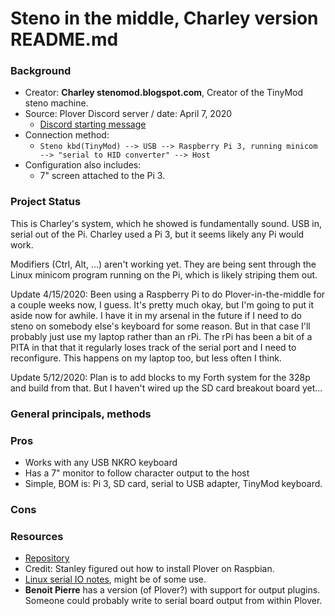 # Steno in the middle, Charley version README.md


### Background
* Creator: **Charley stenomod.blogspot.com**, Creator of the TinyMod steno machine.
* Source: Plover Discord server / date: April 7, 2020
    - [Discord starting message](https://discordapp.com/channels/136953735426473984/322442139906736128/697216672335003689)
* Connection method:
    - `Steno kbd(TinyMod) --> USB --> Raspberry Pi 3, running minicom --> "serial to HID converter" --> Host`
* Configuration also includes:
    - 7" screen attached to the Pi 3.

### Project Status
This is Charley's system, which he showed is fundamentally sound. USB in, serial out of the Pi. Charley used a Pi 3, but it seems likely any Pi would work.

Modifiers (Ctrl, Alt, ...) aren't working yet. They are being sent through the Linux minicom program running on the Pi, which is likely striping them out.

Update 4/15/2020: Been using a Raspberry Pi to do Plover-in-the-middle for a couple weeks now, I guess. It's pretty much okay, but I'm going to put it aside now for awhile. I have it in my arsenal in the future if I need to do steno on somebody else's keyboard for some reason. But in that case I'll probably just use my laptop rather than an rPi. The rPi has been a bit of a PITA in that that it regularly loses track of the serial port and I need to reconfigure. This happens on my laptop too, but less often I think.

Update 5/12/2020: Plan is to add blocks to my Forth system for the 328p and build from that. But I haven't wired up the SD card breakout board yet...


### General principals, methods



### Pros
* Works with any USB NKRO keyboard
* Has a 7" monitor to follow character output to the host
* Simple, BOM is: Pi 3, SD card, serial to USB adapter, TinyMod keyboard.

### Cons


### Resources
* [Repository](https://github.com/CharleyShattuck/myforth-arduino/tree/master/flover)
* Credit: Stanley figured out how to install Plover on Raspbian.
* [Linux serial IO notes](https://www.elinux.org/Serial_port_programming), might be of some use.
* **Benoit Pierre** has a version (of Plover?) with support for output plugins. Someone could probably write to serial board output from within Plover.



